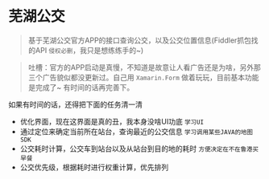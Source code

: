 # 芜湖公交 

> 基于芜湖公交官方APP的接口查询公交，以及公交位置信息(Fiddler抓包找的API `侵权必删`，我只是想练练手的~)

> 吐槽：官方的APP启动是真慢，不知道是故意让人看广告还是为啥，另外那三个广告貌似都没更新过。自己用 `Xamarin.Form` 做着玩玩，目前基本功能是完成了~ 有时间的话再完善下。

如果有时间的话，还得把下面的任务清一清

* 优化界面，现在这界面是真的丑，我本身没啥UI功底 `学习UI`
* 通过定位来确定当前所在站台，查询最近的公交信息 `学习调用某些JAVA的地图SDK`
* 公交耗时计算，公交车到站台以及从站台到目的地的耗时 `方便决定在不在鲁港买早餐`
* 公交优先级，根据耗时进行权重计算，优先排列
